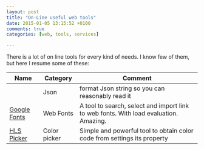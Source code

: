 ```yaml
---
layout: post
title: "On-Line useful web tools"
date: 2015-01-05 13:15:52 +0100
comments: true
categories: [web, tools, services]

---
```


There is a lot of on line tools for every kind of needs. I know few of them, but here I resume some of these:

|Name|Category|Comment|
|----|--------|-------|
||Json|format Json string so you can reasonably read it|
|[Google Fonts](http://www.google.com/fonts)|Web Fonts|A tool to search, select and import link to web fonts. With load evaluation. Amazing.|
|[HLS Picker](http://hslpicker.com)|Color picker| Simple and powerful tool to obtain color code from settings its property|

